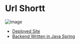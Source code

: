 # Url Shortt

![image](https://user-images.githubusercontent.com/56855175/118735866-ebc80180-b806-11eb-94a2-7c58c10d95e2.png)

- [Deployed Site](https://url-shortener-ah.vercel.app/)
- [Backend Written in Java Spring](https://github.com/meep-morp/URL-Shortner-Backend)

